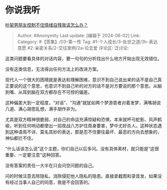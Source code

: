 # 你说我听
[吵架男朋友控制不住情绪自残我该怎么办？](https://www.zhihu.com/question/625523384/answer/3252323141)

> Author: #Anonymity
> Last update: [编辑于 2024-06-02]
> Link:
> Category: #【答集】/03-第一性
> Tag: #1-个人成长/3-处世之道/3h-表达意愿 #2-亲密关系/2-交往案例/2a-论恋爱
> 评论区:
> 泛讨论:

这类问题要看具体的对话内容，要一句句的分析找出什么地方开始出现无效错位。

没有这类信息，无法得出任何方法上的改进方案。

现代人一个很大的困境就是表达和理解困难，意识不到自己说出来的话不是自己真正要说的这个意思，也意识不到自己听的对方的话不是对方要说的那个意思。从脑到嘴、从耳到脑在双方都存在不可控的偏差。

这种偏差大到一定程度，“对话”、“沟通”就犹如两个梦游患者对着发梦，满嘴胡说八道、满心胡思乱想，满手胡作非为。

尤其是双方精神很脆弱，对自己的命运充满惊疑和恐惧，本来就杯弓蛇影、风声鹤唳，听到任何响动都使出一招夜战八方护住周身要害，梦中尤好杀人。这种状态遇到这种语焉不详、莫名其妙的表达，那是忍不住要往最坏、最恶的方向去想象的，神仙都拦不住。

“什么话该怎么说”这个主题，你们自己以后多问。没有具体素材，就只能是“这很重要、一定要注意”这种回答。

没有答案的责任一大半在只会问空问题的自己。

问的时候注意去除隐私，消除侵犯他人隐私的隐患。直接拿截图和录音发，如果没有经过当事人自己的同意，我是不会回答的。